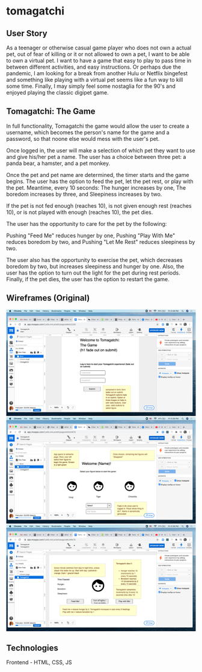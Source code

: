 # tomagatchi

## User Story

As a teenager or otherwise casual game player who does not own a actual pet, out of fear of killing or it or not allowed to own a pet, I want to be able to own a virtual pet. I want to have a game that easy to play to pass time in between different activities, and easy instructions. Or perhaps due the pandemic, I am looking for a break from another Hulu or Netflix bingefest and something like playing with a virtual pet seems like a fun way to kill some time. Finally, I may simply feel some nostaglia for the 90's and enjoyed playing the classic digipet game. 

## Tomagatchi: The Game

In full functionality, Tomagatchi the game would allow the user to create a username, which becomes the person's name for the game and a password, so that noone else would mess with the user's pet.

Once logged in, the user will make a selection of which pet they want to use and give his/her pet a name. The user has a choice between three pet: a panda bear, a hamster, and a pet monkey.  

Once the pet and pet name are determined, the timer starts and the game begins. The user has the option to feed the pet, let the pet rest, or play with the pet.  Meantime, every 10 seconds: 
The hunger increases by one, 
The boredom increases by three, and 
Sleepiness increases by two. 

If the pet is not fed enough (reaches 10), is not given enough rest (reaches 10), or is not played with enough (reaches 10), the pet dies.  

The user has the opportunity to care for the pet by the following:

Pushing "Feed Me" reduces hunger by one,
Pushing "Play With Me" reduces boredom by two, and
Pushing "Let Me Rest" reduces sleepiness by two.

The user also has the opportunity to exercise the pet, which decreases boredom by two, but increases sleepiness and hunger by one.  Also, the user has the option to turn out the light for the pet during rest periods.  Finally, if the pet dies, the user has the option to restart the game.  

## Wireframes (Original)

![login](./images/login.png)
![pet-selection](./images/pet.png)
![game-screen](./images/main-screen.png)

## Technologies 

Frontend - HTML, CSS, JS


